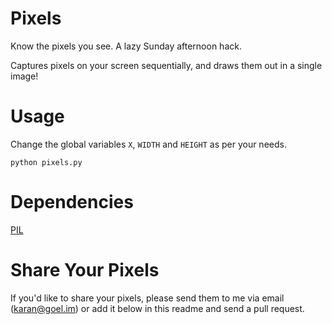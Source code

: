 Pixels
======

Know the pixels you see. A lazy Sunday afternoon hack.

Captures pixels on your screen sequentially, and draws them out in a single image!

Usage
======

Change the global variables `X`, `WIDTH` and `HEIGHT` as per your needs.

    python pixels.py
    
Dependencies
===========

[PIL](http://effbot.org/zone/pil-index.htm)

Share Your Pixels
==========

If you'd like to share your pixels, please send them to me via email (karan@goel.im) or add it below in this readme and send a pull request.
